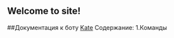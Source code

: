 ## Welcome to site!
##Документация к боту [Kate](https://discordapp.com/oauth2/authorize?client_id=535748567814504448&scope=bot&permissions=8)
Содержание:
1.Команды

